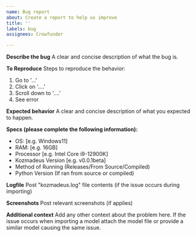 ```yaml
---
name: Bug report
about: Create a report to help us improve
title: ''
labels: bug
assignees: Crowfunder

---
```


**Describe the bug**
A clear and concise description of what the bug is. 


**To Reproduce**
Steps to reproduce the behavior:
1. Go to '...'
2. Click on '....'
3. Scroll down to '....'
4. See error


**Expected behavior**
A clear and concise description of what you expected to happen.


**Specs (please complete the following information):**
 - OS: [e.g. Windows11]
 - RAM: [e.g. 16GB]
 - Processor [e.g. Intel Core i9-12900K]
 - Kozmadeus Version [e.g. v0.0.1beta]
 - Method of Running (Releases/From Source/Compiled)
 - Python Version (If ran from source or compiled)


**Logfile**
Post "kozmadeus.log" file contents (if the issue occurs during importing)


**Screenshots**
Post relevant screenshots (if applies)


**Additional context**
Add any other context about the problem here. 
If the issue occurs when importing a model attach the model file or provide a similar model causing the same issue.
